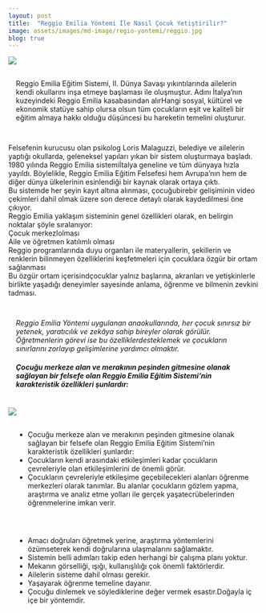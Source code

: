 ```yaml
---
layout: post
title:  "Reggio Emilia Yöntemi İle Nasıl Çocuk Yetiştirilir?"
image: assets/images/md-image/regio-yontemi/reggio.jpg
blog: true
---
```

<section>
    <div class="container">
        <div class="row">
            <div class="col-md-6 text-center my-auto">
              <img src="{{ site.baseurl }}/assets/images/md-image/regio-yontemi/reggio-ic-1.png">
            </div>
            <div class="col-md-6 my-auto" style="margin: 0px;padding: 15px;">
                <p>Reggio Emilia Eğitim Sistemi, II. Dünya Savaşı yıkıntılarında ailelerin kendi okullarını inşa etmeye başlaması ile oluşmuştur. Adını İtalya’nın kuzeyindeki Reggio Emilia kasabasından alırHangi sosyal, kültürel ve ekonomik statüye
                    sahip olursa olsun tüm çocukların eşit ve kaliteli bir eğitim almaya hakkı olduğu düşüncesi bu hareketin temelini oluşturur.<br></p>
            </div>
        </div>
        <div class="row">
            <div class="col">
                <p>Felsefenin kurucusu olan psikolog Loris Malaguzzi, belediye ve ailelerin yaptığı okullarda, geleneksel yapıları yıkan bir sistem oluşturmaya başladı. 1980 yılında Reggio Emilia sistemiİtalya geneline ve tüm dünyaya hızla yayıldı.
                    Böylelikle, Reggio Emilia Eğitim Felsefesi hem Avrupa’nın hem de diğer dünya ülkelerinin esinlendiği bir kaynak olarak ortaya çıktı.<br>Bu sistemde her şeyin kayıt altına alınması, çocuğubirebir gelişiminin video çekimleri dahil
                    olmak üzere son derece detaylı olarak kaydedilmesi öne çıkıyor.<br>Reggio Emilia yaklaşım sisteminin genel özellikleri olarak, en belirgin noktalar şöyle sıralanıyor:<br>Çocuk merkezlolması<br>Aile ve öğretmen katılımlı olması<br>Reggio
                    programlarında duyu organları ile materyallerin, şekillerin ve renklerin bilinmeyen özelliklerini keşfetmeleri için çocuklara özgür bir ortam sağlanması<br>Bu özgür ortam içerisindçocuklar yalnız başlarına, akranları ve yetişkinlerle
                    birlikte yaşadığı deneyimler sayesinde anlama, öğrenme ve bilmenin zevkini tadması.<br></p>
            </div>
        </div>
        <div class="row">
            <div class="col-md-12 my-auto" style="margin: 0px;padding: 15px;">
                <p><em>Reggio Emilia Yöntemi uygulanan anaokullarında, her çocuk sınırsız bir yetenek, yaratıcılık ve zekâya&nbsp;sahip bireyler olarak görülür. Öğretmenlerin görevi ise bu özelliklerdesteklemek ve çocukların sınırlarını&nbsp;zorlayıp gelişimlerine yardımcı olmaktır.</em><br></p>
                <h5>Çocuğu merkeze alan ve merakının peşinden gitmesine olanak sağlayan bir felsefe olan Reggio Emilia Eğitim Sistemi’nin karakteristik özellikleri şunlardır:<br></h5>
            </div>
        </div>
        <div class="row">
            <div class="col-md-6 text-center my-auto">
              <img src="{{ site.baseurl }}/assets/images/md-image/regio-yontemi/reggio-ic-2.jpg">
            </div>
            <div class="col-md-6 my-auto" style="margin: 0px;padding: 15px;">
                <ul>
                    <li>Çocuğu merkeze alan ve merakının peşinden gitmesine olanak sağlayan bir felsefe olan Reggio Emilia Eğitim Sistemi’nin karakteristik özellikleri şunlardır:<br></li>
                    <li>Çocukların kendi arasındaki etkileşimleri kadar çocukların çevreleriyle olan etkileşimlerini de önemli görür.<br></li>
                    <li>Çocukların çevreleriyle etkileşime geçebilecekleri alanları öğrenme merkezleri olarak tanımlar. Bu alanlar çocukların gözlem yapma, araştırma ve analiz etme yolları ile gerçek yaşatecrübelerinden öğrenmelerine imkan verir.<br></li>
                </ul>
            </div>
        </div>
        <div class="row">
            <div class="col-md-12 my-auto" style="margin: 0px;padding: 15px;">
                <ul>
                    <li>Amacı doğruları öğretmek yerine, araştırma yöntemlerini özümseterek kendi doğrularına ulaşmalarını sağlamaktır.<br></li>
                    <li>Sistemin belli adımları takip eden herhangi bir çalışma planı yoktur.<br></li>
                    <li>Mekanın görselliği, ışığı, kullanışlılığı çok önemli faktörlerdir.<br></li>
                    <li>Ailelerin sisteme dahil olması gerekir.<br></li>
                    <li>Yaşayarak öğrenme temeline dayanır.<br></li>
                    <li>Çocuğu dinlemek ve söylediklerine değer vermek esastır.Doğayla iç içe bir yöntemdir.<br></li>
                </ul>
            </div>
        </div>
    </div>
</section>